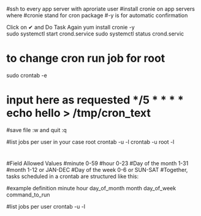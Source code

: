 #ssh to every app server with aproriate user 
#install cronie on app servers  where 
#cronie stand for cron package 
#-y is for automatic confirmation

Click on ✔ and Do Task Again
yum install cronie -y  
sudo systemctl start crond.service
sudo systemctl status crond.servic

# to change cron run job  for root 

sudo crontab -e

# input here as requested  */5 * * * * echo hello > /tmp/cron_text 
#save file :w and quit :q

#list jobs per user in your case root
 crontab -u <username> -l
  crontab -u root -l
#
#Field	Allowed Values
#minute	0-59
#hour	0-23
#Day of the month	1-31
#month	1-12 or JAN-DEC
#Day of the week	0-6 or SUN-SAT
#Together, tasks scheduled in a crontab are structured like this:

#example definition
minute hour day_of_month month day_of_week command_to_run

#list jobs per user 
 crontab -u <username> -l
